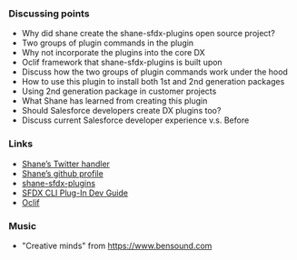 ### Discussing points

- Why did shane create the shane-sfdx-plugins open source project?
- Two groups of plugin commands in the plugin
- Why not incorporate the plugins into the core DX
- Oclif framework that shane-sfdx-plugins is built upon
- Discuss how the two groups of plugin commands work under the hood
- How to use this plugin to install both 1st and 2nd generation packages
- Using 2nd generation package in customer projects
- What Shane has learned from creating this plugin
- Should Salesforce developers create DX plugins too?
- Discuss current Salesforce developer experience v.s. Before

### Links

- [Shane’s Twitter handler](https://twitter.com/MShaneMc)
- [Shane’s github profile](https://github.com/mshanemc)
- [shane-sfdx-plugins](https://github.com/mshanemc/shane-sfdx-plugins)
- [SFDX CLI Plug-In Dev Guide](https://developer.salesforce.com/docs/atlas.en-us.sfdx_cli_plugins.meta/sfdx_cli_plugins/cli_plugins.htm)
- [Oclif](https://oclif.io/)

### Music

- "Creative minds" from https://www.bensound.com
